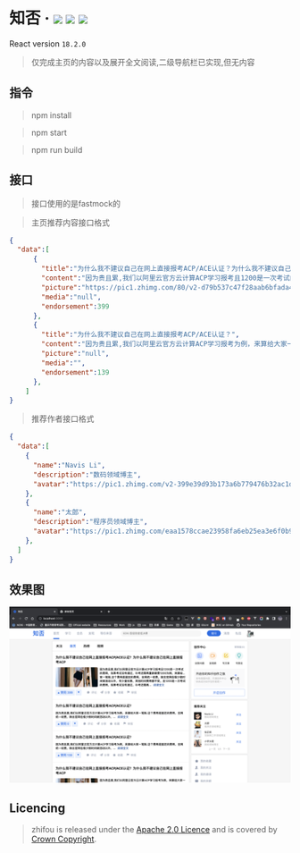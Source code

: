 # 知否 · ![](https://camo.githubusercontent.com/475b49b04214dfa67c1ec8a2837888ae63003feb7b71fd45be30ff360148ad87/68747470733a2f2f696d672e736869656c64732e696f2f6e706d2f762f72656163742e7376673f7374796c653d666c6174) ![](https://camo.githubusercontent.com/1698104e976c681143eb0841f9675c6f802bb7aa832afc0c7a4e719b1f3cf955/68747470733a2f2f696d672e736869656c64732e696f2f62616467652f6c6963656e73652d417061636865253230322e302d626c75652e737667) ![](https://camo.githubusercontent.com/beb57734b0d3f2576a5d6a59be19772d1dbd0e0a8385fba0fe6af4255eb8fe39/68747470733a2f2f696d672e736869656c64732e696f2f6e706d2f762f6379626572636865662e737667)

React version `18.2.0`

> 仅完成主页的内容以及展开全文阅读,二级导航栏已实现,但无内容

## 指令

> npm install

> npm start

> npm run build

## 接口

> 接口使用的是fastmock的

> 主页推荐内容接口格式

```json
{
  "data":[
      {
        "title":"为什么我不建议自己在网上直接报考ACP/ACE认证？为什么我不建议自己在网上直接报考ACP",
        "content":"因为贵且累,我们以阿里云官方云计算ACP学习报考且1200是一次考试的费用，如果考试没有通过，补考还需再重新缴费1200为例，来算给大家一笔账.这个费用是固定的费用，全网统一收费，除去官网在极少数时间做活动以外，有少量优惠，其他时间费用都不变。且1200是一次考试的费用，如果考试没有通过，补考还需再重新缴费1200",
        "picture":"https://pic1.zhimg.com/80/v2-d79b537c47f28aab6bfada49316c3162_1440w.jpg?source=1940ef5c",
        "media":"null",
        "endorsement":399
      },
      {
        "title":"为什么我不建议自己在网上直接报考ACP/ACE认证？",
        "content":"因为贵且累,我们以阿里云官方云计算ACP学习报考为例，来算给大家一笔账.这个费用是固定的费用，全网统一收费，除去官网在极少数时间做活动以外，有少量优惠，其他时间费用都不变。且1200是一次考试的费用，如果考试没有通过，补考还需再重新缴费1200",
        "picture":"null",
        "media":"",
        "endorsement":139
      },
	]
}
```

> 推荐作者接口格式

```json
{
  "data":[
    {
      "name":"Navis Li",
      "description":"数码领域博主",
      "avatar":"https://pic1.zhimg.com/v2-399e39d93b173a6b779476b32ac1d082_l.jpg?source=5a24d060"
    },
    {
      "name":"太郎",
      "description":"程序员领域博主",
      "avatar":"https://pic1.zhimg.com/eaa1578ccae23958fa6eb25ea3e6f0b9_l.jpg?source=5a24d060"
    },
  ]
}
```

## 效果图

![](https://raw.githubusercontent.com/caro1xxx/zhihu/c24e426173e5662be4dbd125c6da85bb012e03e9/src/assets/img/%E6%95%88%E6%9E%9C%E5%9B%BE.png)

## Licencing

> zhifou is released under the [Apache 2.0 Licence](https://www.apache.org/licenses/LICENSE-2.0) and is covered by [Crown Copyright](https://www.nationalarchives.gov.uk/information-management/re-using-public-sector-information/uk-government-licensing-framework/crown-copyright/).

